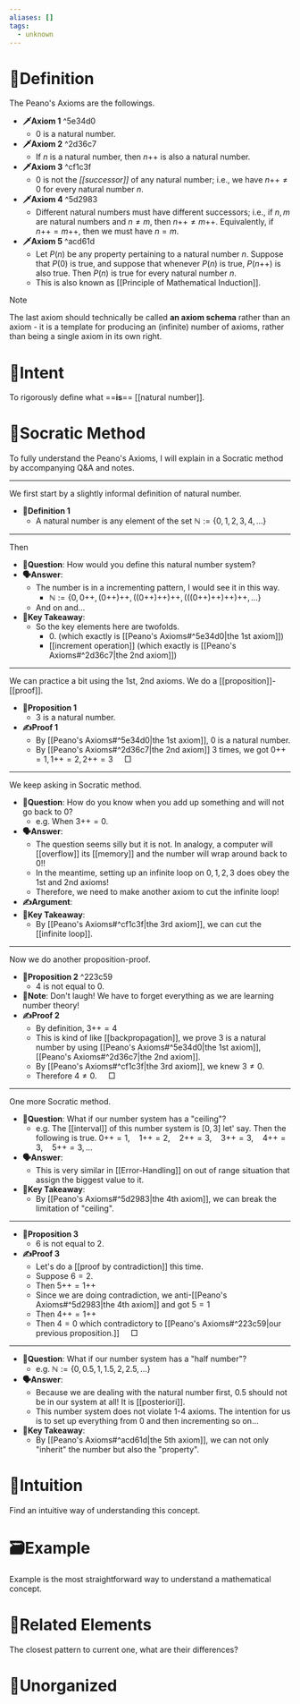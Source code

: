```yaml
---
aliases: []
tags:
  - unknown
---
```



# 📝Definition
The Peano's Axioms are the followings.
- **🗡Axiom 1** ^5e34d0
	- $0$ is a natural number.
- **🗡Axiom 2** ^2d36c7
	- If $n$ is a natural number, then $n\mathbin{++}$ is also a natural number.
- **🗡Axiom 3** ^cf1c3f
	- $0$ is not the *[[successor]]* of any natural number; i.e., we have $n\mathbin{++} \neq 0$ for every natural number $n$.
- **🗡Axiom 4** ^5d2983
	- Different natural numbers must have different successors; i.e., if $n, m$ are natural numbers and $n \neq m$, then $n\mathbin{++} \neq m\mathbin{++}$. Equivalently, if $n\mathbin{++} = m\mathbin{++}$, then we must have $n = m$.
- **🗡Axiom 5** ^acd61d
	- Let $P(n)$ be any property pertaining to a natural number $n$. Suppose that $P(0)$ is true, and suppose that whenever $P(n)$ is true, $P(n\mathbin{++})$ is also true. Then $P(n)$ is true for every natural number $n$.
	- This is also known as [[Principle of Mathematical Induction]].

> [!note]
> The last axiom should technically be called **an axiom schema** rather than an axiom - it is a template for producing an (infinite) number of axioms, rather than being a single axiom in its own right.


# 🎯Intent
To rigorously define what ==**is**== [[natural number]].

# 🗿Socratic Method
To fully understand the Peano's Axioms, I will explain in a Socratic method by accompanying Q&A and notes.
___
We first start by a slightly informal definition of natural number.
- **📝Definition 1**
	- A natural number is any element of the set $\mathbb{N}:=\{0,1,2,3,4,\dots\}$
___
Then
- **💬Question**: How would you define this natural number system?
- **🗣Answer**:
	- The number is in a incrementing pattern, I would see it in this way.
		- $\mathbb{N}:=\{0,0\mathbin{++},(0\mathbin{++})\mathbin{++},((0\mathbin{++})\mathbin{++})\mathbin{++},(((0\mathbin{++})\mathbin{++})\mathbin{++})\mathbin{++},\dots\}$
	- And on and...
- **📜Key Takeaway**:
	- So the key elements here are twofolds.
		- $0$.  (which exactly is [[Peano's Axioms#^5e34d0|the 1st axiom]])
		- [[increment operation]]  (which exactly is [[Peano's Axioms#^2d36c7|the 2nd axiom]])
___
We can practice a bit using the 1st, 2nd axioms. We do a [[proposition]]-[[proof]].
- **📏Proposition 1**
	- $3$ is a natural number.
- **✍Proof 1**
	- By [[Peano's Axioms#^5e34d0|the 1st axiom]], $0$ is a natural number.
	- By [[Peano's Axioms#^2d36c7|the 2nd axiom]] 3 times, we got $0\mathbin{++}=1, 1\mathbin{++}=2, 2\mathbin{++}=3$  $\quad\Box$
___
We keep asking in Socratic method.
- **💬Question**: How do you know when you add up something and will not go back to $0$?
	- e.g. When $3\mathbin{++}=0$.
- **🗣Answer**:
	- The question seems silly but it is not. In analogy, a computer will [[overflow]] its [[memory]] and the number will wrap around back to $0$!!
	- In the meantime, setting up an infinite loop on $0,1,2,3$ does obey the 1st and 2nd axioms!
	- Therefore, we need to make another axiom to cut the infinite loop!
- **✍Argument**:
- **📜Key Takeaway**:
	- By [[Peano's Axioms#^cf1c3f|the 3rd axiom]], we can cut the [[infinite loop]].
___
Now we do another proposition-proof.
- **📏Proposition 2** ^223c59
	- $4$ is not equal to $0$.
- **📃Note**: Don't laugh! We have to forget everything as we are learning number theory!
- **✍Proof 2**
	- By definition, $3\mathbin{++}=4$
	- This is kind of like [[backpropagation]], we prove $3$ is a natural number by using [[Peano's Axioms#^5e34d0|the 1st axiom]], [[Peano's Axioms#^2d36c7|the 2nd axiom]].
	- By [[Peano's Axioms#^cf1c3f|the 3rd axiom]], we knew $3\neq0$.
	- Therefore $4\neq0$. $\quad\Box$
___
One more Socratic method.
- **💬Question**: What if our number system has a "ceiling"?
	- e.g. The [[interval]] of this number system is $[0,3]$ let' say. Then the following is true. $0\mathbin{++}=1,\quad 1\mathbin{++}=2,\quad 2\mathbin{++}=3,\quad 3\mathbin{++}=3,\quad 4\mathbin{++}=3,\quad 5\mathbin{++}=3, \dots$
- **🗣Answer**:
	- This is very similar in [[Error-Handling]] on out of range situation that assign the biggest value to it.
- **📜Key Takeaway**:
	- By [[Peano's Axioms#^5d2983|the 4th axiom]], we can break the limitation of "ceiling".
___
- **📏Proposition 3**
	- $6$ is not equal to $2$.
- **✍Proof 3**
	- Let's do a [[proof by contradiction]] this time.
	- Suppose $6=2$.
	- Then $5\mathbin{++}=1\mathbin{++}$
	- Since we are doing contradiction, we anti-[[Peano's Axioms#^5d2983|the 4th axiom]] and got $5=1$
	- Then $4\mathbin{++}=1\mathbin{++}$
	- Then $4=0$ which contradictory to [[Peano's Axioms#^223c59|our previous proposition.]]  $\quad\Box$
___
- **💬Question**: What if our number system has a "half number"?
	- e.g. $\mathbb{N}:=\{0,0.5,1,1.5,2,2.5,\dots\}$
- **🗣Answer**:
	- Because we are dealing with the natural number first, $0.5$ should not be in our system at all! It is [[posteriori]].
	- This number system does not violate 1-4 axioms. The intention for us is to set up everything from $0$ and then incrementing so on...
- **📜Key Takeaway**:
	- By [[Peano's Axioms#^acd61d|the 5th axiom]], we can not only "inherit" the number but also the "property".


# 🧠Intuition
Find an intuitive way of understanding this concept.

# 🗃Example
Example is the most straightforward way to understand a mathematical concept.

# 🌱Related Elements
The closest pattern to current one, what are their differences?


# 🍂Unorganized